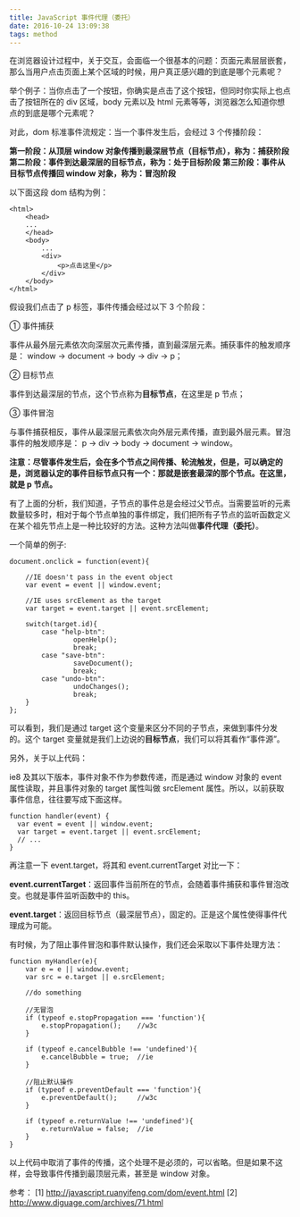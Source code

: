 ```yaml
---
title: JavaScript 事件代理（委托）
date: 2016-10-24 13:09:38
tags: method
---
```


在浏览器设计过程中，关于交互，会面临一个很基本的问题：页面元素层层嵌套，那么当用户点击页面上某个区域的时候，用户真正感兴趣的到底是哪个元素呢？

举个例子：当你点击了一个按钮，你确实是点击了这个按钮，但同时你实际上也点击了按钮所在的 div 区域，body 元素以及 html 元素等等，浏览器怎么知道你想点的到底是哪个元素呢？

对此，dom 标准事件流规定：当一个事件发生后，会经过 3 个传播阶段：

<!-- more -->

**第一阶段：从顶层 window 对象传播到最深层节点（目标节点），称为：捕获阶段**
**第二阶段：事件到达最深层的目标节点，称为：处于目标阶段**
**第三阶段：事件从目标节点传播回 window 对象，称为：冒泡阶段**

以下面这段 dom 结构为例：

```
<html>
	<head>
    ...
	</head>
	<body>
        ...
		<div>
			<p>点击这里</p>
		</div>
	</body>
</html>
```
假设我们点击了 p 标签，事件传播会经过以下 3 个阶段：

① 事件捕获 

事件从最外层元素依次向深层次元素传播，直到最深层元素。捕获事件的触发顺序是：
window -> document -> body -> div -> p；

② 目标节点

事件到达最深层的节点，这个节点称为**目标节点**，在这里是 p 节点；

③ 事件冒泡

与事件捕获相反，事件从最深层元素依次向外层元素传播，直到最外层元素。冒泡事件的触发顺序是：
p -> div -> body -> document -> window。

**注意：尽管事件发生后，会在多个节点之间传播、轮流触发，但是，可以确定的是，浏览器认定的事件目标节点只有一个：那就是嵌套最深的那个节点。在这里，就是 p 节点。**

有了上面的分析，我们知道，子节点的事件总是会经过父节点。当需要监听的元素数量较多时，相对于每个节点单独的事件绑定，我们把所有子节点的监听函数定义在某个祖先节点上是一种比较好的方法。这种方法叫做**事件代理（委托）**。

一个简单的例子:

```
document.onclick = function(event){

    //IE doesn't pass in the event object
    var event = event || window.event;

    //IE uses srcElement as the target
    var target = event.target || event.srcElement;

    switch(target.id){
        case "help-btn":
                openHelp();
                break;
        case "save-btn":
                saveDocument();
                break;
        case "undo-btn":
                undoChanges();
                break;
    }
};
```

可以看到，我们是通过 target 这个变量来区分不同的子节点，来做到事件分发的。这个 target 变量就是我们上边说的**目标节点**，我们可以将其看作“事件源”。

另外，关于以上代码：

ie8 及其以下版本，事件对象不作为参数传递，而是通过 window 对象的 event 属性读取，并且事件对象的 target 属性叫做 srcElement 属性。所以，以前获取事件信息，往往要写成下面这样。

```
function handler(event) {
  var event = event || window.event;
  var target = event.target || event.srcElement;
  // ...
}
```

再注意一下 event.target，将其和 event.currentTarget 对比一下：

**event.currentTarget**：返回事件当前所在的节点，会随着事件捕获和事件冒泡改变。也就是事件监听函数中的 this。

**event.target**：返回目标节点（最深层节点），固定的。正是这个属性使得事件代理成为可能。

有时候，为了阻止事件冒泡和事件默认操作，我们还会采取以下事件处理方法：

```
function myHandler(e){
    var e = e || window.event;
    var src = e.target || e.srcElement;

    //do something

    //无冒泡
    if (typeof e.stopPropagation === 'function'){
        e.stopPropagation();    //w3c
    }

    if (typeof e.cancelBubble !== 'undefined'){
        e.cancelBubble = true;  //ie
    }

    //阻止默认操作
    if (typeof e.preventDefault === 'function'){
        e.preventDefault();     //w3c
    }

    if (typeof e.returnValue !== 'undefined'){
        e.returnValue = false;  //ie
    }
}
```

以上代码中取消了事件的传播，这个处理不是必须的，可以省略。但是如果不这样，会导致事件传播到最顶层元素，甚至是 window 对象。



参考：
[1] http://javascript.ruanyifeng.com/dom/event.html
[2] http://www.diguage.com/archives/71.html
